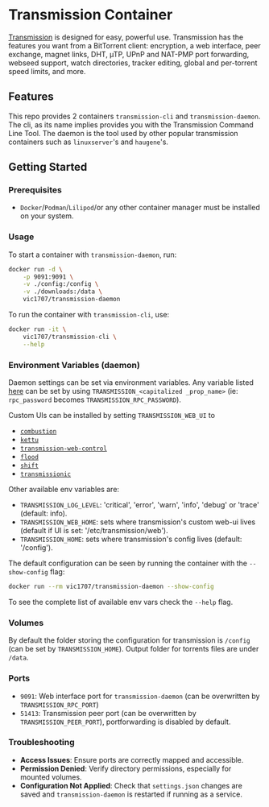 # Transmission Container

[Transmission](https://www.transmissionbt.com/) is designed for easy, powerful use.
Transmission has the features you want from a BitTorrent client: encryption, a web interface, peer exchange, magnet links, DHT, µTP, UPnP and NAT-PMP port forwarding, webseed support, watch directories, tracker editing, global and per-torrent speed limits, and more.

## Features

This repo provides 2 containers `transmission-cli` and `transmission-daemon`.
The cli, as its name implies provides you with the Transmission Command Line Tool.
The daemon is the tool used by other popular transmission containers such as `linuxserver`'s and `haugene`'s.

## Getting Started

### Prerequisites

- `Docker`/`Podman`/`Lilipod`/or any other container manager must be installed on your system.

### Usage

To start a container with `transmission-daemon`, run:

```bash
docker run -d \
    -p 9091:9091 \
    -v ./config:/config \
    -v ./downloads:/data \
    vic1707/transmission-daemon
```

To run the container with `transmission-cli`, use:

```bash
docker run -it \
    vic1707/transmission-cli \
    --help
```

### Environment Variables (daemon)

Daemon settings can be set via environment variables.
Any variable listed [here](https://github.com/transmission/transmission/blob/main/docs/Editing-Configuration-Files.md) can be set by using `TRANSMISSION_<capitalized _prop_name>` (ie: `rpc_password` becomes `TRANSMISSION_RPC_PASSWORD`).

Custom UIs can be installed by setting `TRANSMISSION_WEB_UI` to

- [`combustion`](https://github.com/Secretmapper/combustion)
- [`kettu`](https://github.com/endor/kettu)
- [`transmission-web-control`](https://github.com/ronggang/transmission-web-control)
- [`flood`](https://github.com/johman10/flood-for-transmission)
- [`shift`](https://github.com/killemov/Shift)
- [`transmissionic`](https://github.com/6c65726f79/Transmissionic)

Other available env variables are:

- `TRANSMISSION_LOG_LEVEL`: 'critical', 'error', 'warn', 'info', 'debug' or 'trace' (default: info).
- `TRANSMISSION_WEB_HOME`: sets where transmission's custom web-ui lives (default if UI is set: '/etc/transmission/web').
- `TRANSMISSION_HOME`: sets where transmission's config lives (default: '/config').

The default configuration can be seen by running the container with the `--show-config` flag:

```sh
docker run --rm vic1707/transmission-daemon --show-config
```

To see the complete list of available env vars check the `--help` flag.

### Volumes

By default the folder storing the configuration for transmission is `/config` (can be set by `TRANSMISSION_HOME`).
Output folder for torrents files are under `/data`.

### Ports

- `9091`: Web interface port for `transmission-daemon` (can be overwritten by `TRANSMISSION_RPC_PORT`)
- `51413`: Transmission peer port (can be overwritten by `TRANSMISSION_PEER_PORT`), portforwarding is disabled by default.

### Troubleshooting

- **Access Issues**: Ensure ports are correctly mapped and accessible.
- **Permission Denied**: Verify directory permissions, especially for mounted volumes.
- **Configuration Not Applied**: Check that `settings.json` changes are saved and `transmission-daemon` is restarted if running as a service.
